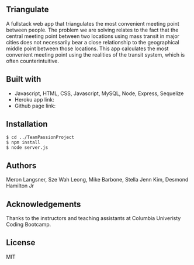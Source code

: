 ## Triangulate
A fullstack web app that triangulates the most convenient meeting point between people.  The problem we are solving relates to the fact that the central meeting point between two locations using mass transit in major cities does not necessarily bear a close relationship to the geographical middle point between those locations.  This app calculates the most convenient meeting point using the realities of the transit system, which is often counterintuitive.

## Built with

- Javascript, HTML, CSS, Javascript, MySQL, Node, Express, Sequelize
- Heroku app link: 
- Github page link: 

## Installation

```
$ cd ../TeamPassionProject
$ npm install
$ node server.js
```

## Authors
Meron Langsner, Sze Wah Leong, Mike Barbone, Stella Jenn Kim, Desmond Hamilton Jr

## Acknowledgements
Thanks to the instructors and teaching assistants at Columbia Univeristy Coding Bootcamp.

## License
MIT
